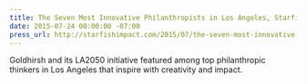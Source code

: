 ```yaml
---
title: The Seven Most Innovative Philanthropists in Los Angeles, Starfish Impact
date: 2015-07-24 00:00:00 -07:00
press_url: http://starfishimpact.com/2015/07/the-seven-most-innovative-philanthropists-in-los-angeles/
---
```


Goldhirsh and its LA2050 initiative featured among top philanthropic thinkers in Los Angeles that inspire with creativity and impact.
